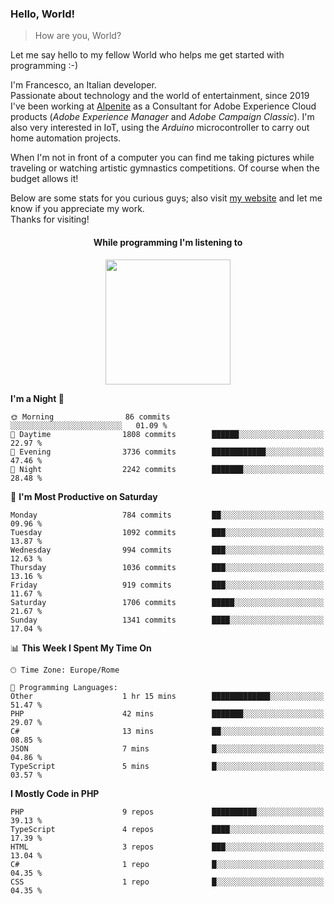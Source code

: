 ### Hello, World!

> How are you, World?

Let me say hello to my fellow World who helps me get started with programming :-)

I'm Francesco, an Italian developer.  
Passionate about technology and the world of entertainment, since 2019 I've been working at [Alpenite](https://www.alpenite.com) as a Consultant for Adobe Experience Cloud products (*Adobe Experience Manager* and *Adobe Campaign Classic*). I'm also very interested in IoT, using the *Arduino* microcontroller to carry out home automation projects.

When I'm not in front of a computer you can find me taking pictures while traveling or watching artistic gymnastics competitions. Of course when the budget allows it!

Below are some stats for you curious guys; also visit [my website](https://www.francescorega.eu) and let me know if you appreciate my work.  
Thanks for visiting!

<div align="center">
  <h4>While programming I'm listening to</h4>
  <a href="https://apps.francescorega.eu/now-playing/11147232609" target="_blank"><img src="https://apps.francescorega.eu/now-playing/11147232609" width="200"></a>
</div>

<!--START_SECTION:waka-->
**I'm a Night 🦉** 

```text
🌞 Morning                86 commits          ░░░░░░░░░░░░░░░░░░░░░░░░░   01.09 % 
🌆 Daytime                1808 commits        ██████░░░░░░░░░░░░░░░░░░░   22.97 % 
🌃 Evening                3736 commits        ████████████░░░░░░░░░░░░░   47.46 % 
🌙 Night                  2242 commits        ███████░░░░░░░░░░░░░░░░░░   28.48 % 
```
📅 **I'm Most Productive on Saturday** 

```text
Monday                   784 commits         ██░░░░░░░░░░░░░░░░░░░░░░░   09.96 % 
Tuesday                  1092 commits        ███░░░░░░░░░░░░░░░░░░░░░░   13.87 % 
Wednesday                994 commits         ███░░░░░░░░░░░░░░░░░░░░░░   12.63 % 
Thursday                 1036 commits        ███░░░░░░░░░░░░░░░░░░░░░░   13.16 % 
Friday                   919 commits         ███░░░░░░░░░░░░░░░░░░░░░░   11.67 % 
Saturday                 1706 commits        █████░░░░░░░░░░░░░░░░░░░░   21.67 % 
Sunday                   1341 commits        ████░░░░░░░░░░░░░░░░░░░░░   17.04 % 
```


📊 **This Week I Spent My Time On** 

```text
🕑︎ Time Zone: Europe/Rome

💬 Programming Languages: 
Other                    1 hr 15 mins        █████████████░░░░░░░░░░░░   51.47 % 
PHP                      42 mins             ███████░░░░░░░░░░░░░░░░░░   29.07 % 
C#                       13 mins             ██░░░░░░░░░░░░░░░░░░░░░░░   08.85 % 
JSON                     7 mins              █░░░░░░░░░░░░░░░░░░░░░░░░   04.86 % 
TypeScript               5 mins              █░░░░░░░░░░░░░░░░░░░░░░░░   03.57 % 
```

**I Mostly Code in PHP** 

```text
PHP                      9 repos             ██████████░░░░░░░░░░░░░░░   39.13 % 
TypeScript               4 repos             ████░░░░░░░░░░░░░░░░░░░░░   17.39 % 
HTML                     3 repos             ███░░░░░░░░░░░░░░░░░░░░░░   13.04 % 
C#                       1 repo              █░░░░░░░░░░░░░░░░░░░░░░░░   04.35 % 
CSS                      1 repo              █░░░░░░░░░░░░░░░░░░░░░░░░   04.35 % 
```




<!--END_SECTION:waka-->
